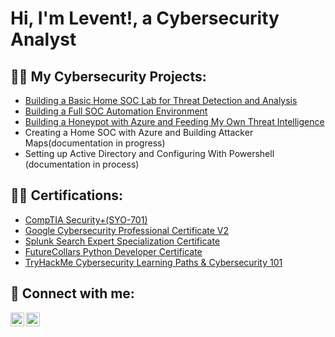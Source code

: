 <h1>Hi, I'm Levent!, a Cybersecurity Analyst<br/></h1>

<h2>👨‍💻 My Cybersecurity Projects:</h2>

- [Building a Basic Home SOC Lab for Threat Detection and Analysis](https://github.com/LeventKaraagac/BasicHomeSOCLab)
- [Building a Full SOC Automation Environment](https://github.com/LeventKaraagac/BuildingFullSOCAutomationEnvironment)
- [Building a Honeypot with Azure and Feeding My Own Threat Intelligence](https://github.com/LeventKaraagac/BuildingHoneypotWithAzureAndFeedingOurOwnThreatIntelligence)
- Creating a Home SOC with Azure and Building Attacker Maps(documentation in progress)
- Setting up Active Directory and Configuring With Powershell (documentation in process)



  
<h2>👨‍💻 Certifications:</h2>

- [CompTIA Security+(SYO-701)](https://www.credly.com/earner/earned/badge/f50f0c19-07de-4ace-ab45-96cd4dca3faf)
- [Google Cybersecurity Professional Certificate V2](https://www.credly.com/earner/earned/badge/811a3783-e132-49eb-9533-210cb19b59fb)
- [Splunk Search Expert Specialization Certificate](https://i.imgur.com/GfIOsm7.jpeg)
- [FutureCollars Python Developer Certificate](https://i.imgur.com/L0pzBZp.png)
- [TryHackMe Cybersecurity Learning Paths & Cybersecurity 101](https://i.imgur.com/6lagg25.png)

<h2> 🤳 Connect with me:</h2>

[<img align="left" alt="LeventKaraagac | LinkedIn" width="22px" src="https://cdn.jsdelivr.net/npm/simple-icons@v3/icons/linkedin.svg" />][linkedin]
[<img align="left" alt="LeventKaraagac | Medium" width="22px" src="https://i.imgur.com/a3ZKIDp.png" />][Medium]

[Medium]: https://medium.com/@LeventKaraagac
[linkedin]: https://www.linkedin.com/in/levent-karaagac/

<!--
Here are some ideas to get you started:

- 🔭 I’m currently working on ...
- 🌱 I’m currently learning ...
- 👯 I’m looking to collaborate on ...
- 🤔 I’m looking for help with ...
- 💬 Ask me about ...
- 📫 How to reach me: ...
- 😄 Pronouns: ...
- ⚡ Fun fact: ...
-->
